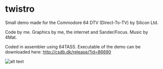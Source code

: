# twistro
Small demo made for the Commodore 64 DTV (Direct-To-TV) by Silicon Ltd.

Code by me.
Graphics by me, the internet and Sander/Focus.
Music by 4Mat.

Coded in assembler using 64TASS.
Executable of the demo can be downloaded here: http://csdb.dk/release/?id=86690

![alt text](http://csdb.dk/gfx/releases/86000/86690.gif)
